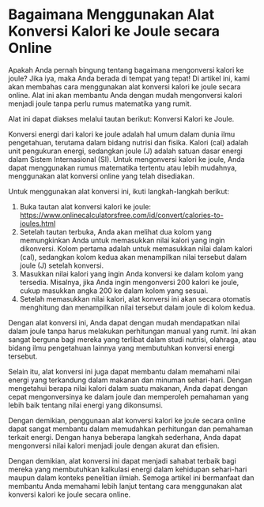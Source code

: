Bagaimana Menggunakan Alat Konversi Kalori ke Joule secara Online
=================================================================

Apakah Anda pernah bingung tentang bagaimana mengonversi kalori ke joule? Jika iya, maka Anda berada di tempat yang tepat! Di artikel ini, kami akan membahas cara menggunakan alat konversi kalori ke joule secara online. Alat ini akan membantu Anda dengan mudah mengonversi kalori menjadi joule tanpa perlu rumus matematika yang rumit.

Alat ini dapat diakses melalui tautan berikut: Konversi Kalori ke Joule.

Konversi energi dari kalori ke joule adalah hal umum dalam dunia ilmu pengetahuan, terutama dalam bidang nutrisi dan fisika. Kalori (cal) adalah unit pengukuran energi, sedangkan joule (J) adalah satuan dasar energi dalam Sistem Internasional (SI). Untuk mengonversi kalori ke joule, Anda dapat menggunakan rumus matematika tertentu atau lebih mudahnya, menggunakan alat konversi online yang telah disediakan.

Untuk menggunakan alat konversi ini, ikuti langkah-langkah berikut:

1. Buka tautan alat konversi kalori ke joule: <https://www.onlinecalculatorsfree.com/id/convert/calories-to-joules.html>
2. Setelah tautan terbuka, Anda akan melihat dua kolom yang memungkinkan Anda untuk memasukkan nilai kalori yang ingin dikonversi. Kolom pertama adalah untuk memasukkan nilai dalam kalori (cal), sedangkan kolom kedua akan menampilkan nilai tersebut dalam joule (J) setelah konversi.
3. Masukkan nilai kalori yang ingin Anda konversi ke dalam kolom yang tersedia. Misalnya, jika Anda ingin mengonversi 200 kalori ke joule, cukup masukkan angka 200 ke dalam kolom yang sesuai.
4. Setelah memasukkan nilai kalori, alat konversi ini akan secara otomatis menghitung dan menampilkan nilai tersebut dalam joule di kolom kedua.

Dengan alat konversi ini, Anda dapat dengan mudah mendapatkan nilai dalam joule tanpa harus melakukan perhitungan manual yang rumit. Ini akan sangat berguna bagi mereka yang terlibat dalam studi nutrisi, olahraga, atau bidang ilmu pengetahuan lainnya yang membutuhkan konversi energi tersebut.

Selain itu, alat konversi ini juga dapat membantu dalam memahami nilai energi yang terkandung dalam makanan dan minuman sehari-hari. Dengan mengetahui berapa nilai kalori dalam suatu makanan, Anda dapat dengan cepat mengonversinya ke dalam joule dan memperoleh pemahaman yang lebih baik tentang nilai energi yang dikonsumsi.

Dengan demikian, penggunaan alat konversi kalori ke joule secara online dapat sangat membantu dalam memudahkan perhitungan dan pemahaman terkait energi. Dengan hanya beberapa langkah sederhana, Anda dapat mengonversi nilai kalori menjadi joule dengan akurat dan efisien.

Dengan demikian, alat konversi ini dapat menjadi sahabat terbaik bagi mereka yang membutuhkan kalkulasi energi dalam kehidupan sehari-hari maupun dalam konteks penelitian ilmiah. Semoga artikel ini bermanfaat dan membantu Anda memahami lebih lanjut tentang cara menggunakan alat konversi kalori ke joule secara online.